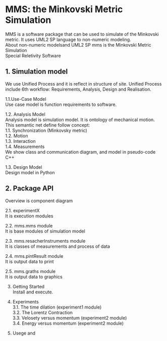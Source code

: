# MMS: the Minkovski Metric Simulation
MMS is a software package that can be used to simulate of the Minkovski metric. 
It uses UML2 SP language to non-numeric modeling.  
About non-numeric modelsand UML2 SP
mms is the Minkovski Metric Simulation  
Special Reletivity Software  

## 1. Simulation model  
We use Unified Process and it is reflect in structure of site. Unified Process include 6th  workflow: Requirements, Analysis, Design and Realisation.  

1.1.Use-Case Model  
Use case model is function requirements to software.

1.2. Analysis Model  
Analysis model is simulation model. It is ontology of mechanical motion. This semantic net define follow concept:  
		1.1. Synchronization (Minkovsky metric)  
		1.2. Motion  
		1.3. Interaction  
		1.4. Measurements  
	We show class and communication diagram, and model in pseudo-code C++  

1.3. Design Model  
Design model in Python

## 2. Package API  
Overview is component diagram

2.1. experimentX  
	It is execution modules  

2.2. mms.mms module  
It is base modules of simulation model  

2.3. mms.resacherInstruments module  
It is classes of measurements and process of data  

2.4. mms.pintResult module  
It is output data to print  

2.5. mms.graths module  
It is output data to graphics  

3. Getting Started  
Install and execute.  

4. Experiments  
3.1. The time dilation (experiment1 module)  
3.2. The Lorentz Contraction  
3.3. Velosety versus momentum (experiment2 module)  
3.4. Energy versus momentum (experiment2 module)  

5. Usege and   
